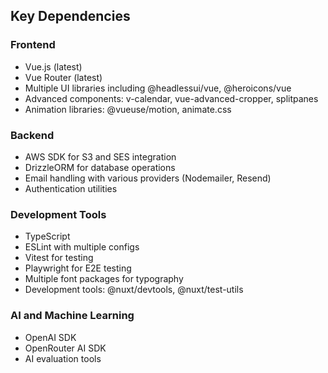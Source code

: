 ## Key Dependencies

### Frontend
- Vue.js (latest)
- Vue Router (latest)
- Multiple UI libraries including @headlessui/vue, @heroicons/vue
- Advanced components: v-calendar, vue-advanced-cropper, splitpanes
- Animation libraries: @vueuse/motion, animate.css

### Backend
- AWS SDK for S3 and SES integration
- DrizzleORM for database operations
- Email handling with various providers (Nodemailer, Resend)
- Authentication utilities

### Development Tools
- TypeScript
- ESLint with multiple configs
- Vitest for testing
- Playwright for E2E testing
- Multiple font packages for typography
- Development tools: @nuxt/devtools, @nuxt/test-utils

### AI and Machine Learning
- OpenAI SDK
- OpenRouter AI SDK
- AI evaluation tools
